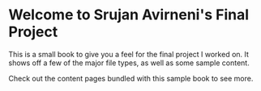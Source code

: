 # Welcome to Srujan Avirneni's Final Project

This is a small book to give you a feel for the final project I worked on.
It shows off a few of the major file types, as well as some sample content.

Check out the content pages bundled with this sample book to see more.

```{tableofcontents}
```
